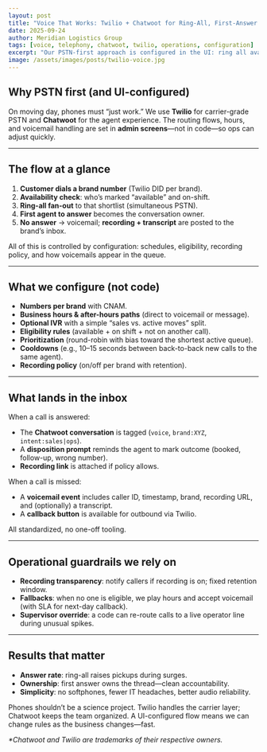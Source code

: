 ```yaml
---
layout: post
title: "Voice That Works: Twilio + Chatwoot for Ring-All, First-Answer Routing, and Voicemail Events (UI-Configured)"
date: 2025-09-24
author: Meridian Logistics Group
tags: [voice, telephony, chatwoot, twilio, operations, configuration]
excerpt: "Our PSTN-first approach is configured in the UI: ring all available agents, assign to the first answer, and drop voicemails/recordings into the inbox—no softphones, no custom code."
image: /assets/images/posts/twilio-voice.jpg
---
```


## Why PSTN first (and UI-configured)

On moving day, phones must “just work.” We use **Twilio** for carrier-grade PSTN and **Chatwoot** for the agent experience. The routing flows, hours, and voicemail handling are set in **admin screens**—not in code—so ops can adjust quickly.

---

## The flow at a glance

1. **Customer dials a brand number** (Twilio DID per brand).  
2. **Availability check**: who’s marked “available” and on-shift.  
3. **Ring-all fan-out** to that shortlist (simultaneous PSTN).  
4. **First agent to answer** becomes the conversation owner.  
5. **No answer** → voicemail; **recording + transcript** are posted to the brand’s inbox.

All of this is controlled by configuration: schedules, eligibility, recording policy, and how voicemails appear in the queue.

---

## What we configure (not code)

- **Numbers per brand** with CNAM.  
- **Business hours & after-hours paths** (direct to voicemail or message).  
- **Optional IVR** with a simple “sales vs. active moves” split.  
- **Eligibility rules** (available + on shift + not on another call).  
- **Prioritization** (round-robin with bias toward the shortest active queue).  
- **Cooldowns** (e.g., 10–15 seconds between back-to-back new calls to the same agent).  
- **Recording policy** (on/off per brand with retention).

---

## What lands in the inbox

When a call is answered:
- The **Chatwoot conversation** is tagged (`voice`, `brand:XYZ`, `intent:sales|ops`).  
- A **disposition prompt** reminds the agent to mark outcome (booked, follow-up, wrong number).  
- **Recording link** is attached if policy allows.

When a call is missed:
- A **voicemail event** includes caller ID, timestamp, brand, recording URL, and (optionally) a transcript.  
- A **callback button** is available for outbound via Twilio.

All standardized, no one-off tooling.

---

## Operational guardrails we rely on

- **Recording transparency**: notify callers if recording is on; fixed retention window.  
- **Fallbacks**: when no one is eligible, we play hours and accept voicemail (with SLA for next-day callback).  
- **Supervisor override**: a code can re-route calls to a live operator line during unusual spikes.

---

## Results that matter

- **Answer rate**: ring-all raises pickups during surges.  
- **Ownership**: first answer owns the thread—clean accountability.  
- **Simplicity**: no softphones, fewer IT headaches, better audio reliability.

Phones shouldn’t be a science project. Twilio handles the carrier layer; Chatwoot keeps the team organized. A UI-configured flow means we can change rules as the business changes—fast.

_&ast;Chatwoot and Twilio are trademarks of their respective owners._
